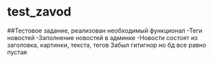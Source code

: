 # test_zavod
##Тестовое задание, реализован необходимый функционал
-Теги новостей
-Заполнение новостей в админке
-Новости состоят из заголовка, картинки, текста, тегов
Забыл гитигнор но бд все равно пустая
